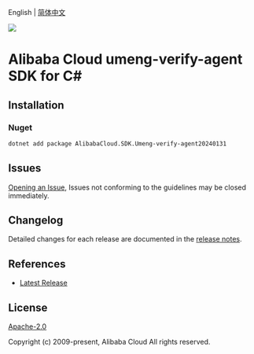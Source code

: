 English | [简体中文](README-CN.md)

![](https://aliyunsdk-pages.alicdn.com/icons/AlibabaCloud.svg)

# Alibaba Cloud umeng-verify-agent SDK for C#

## Installation

### Nuget

```bash
dotnet add package AlibabaCloud.SDK.Umeng-verify-agent20240131
```

## Issues

[Opening an Issue](https://github.com/aliyun/alibabacloud-csharp-sdk/issues/new), Issues not conforming to the guidelines may be closed immediately.

## Changelog

Detailed changes for each release are documented in the [release notes](./ChangeLog.md).

## References

* [Latest Release](https://github.com/aliyun/alibabacloud-csharp-sdk/)

## License

[Apache-2.0](http://www.apache.org/licenses/LICENSE-2.0)

Copyright (c) 2009-present, Alibaba Cloud All rights reserved.
